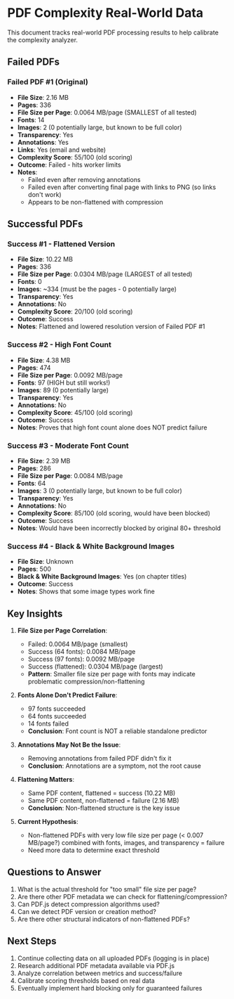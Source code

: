 # PDF Complexity Real-World Data

This document tracks real-world PDF processing results to help calibrate the complexity analyzer.

## Failed PDFs

### Failed PDF #1 (Original)
- **File Size**: 2.16 MB
- **Pages**: 336
- **File Size per Page**: 0.0064 MB/page (SMALLEST of all tested)
- **Fonts**: 14
- **Images**: 2 (0 potentially large, but known to be full color)
- **Transparency**: Yes
- **Annotations**: Yes
- **Links**: Yes (email and website)
- **Complexity Score**: 55/100 (old scoring)
- **Outcome**: Failed - hits worker limits
- **Notes**:
  - Failed even after removing annotations
  - Failed even after converting final page with links to PNG (so links don't work)
  - Appears to be non-flattened with compression

## Successful PDFs

### Success #1 - Flattened Version
- **File Size**: 10.22 MB
- **Pages**: 336
- **File Size per Page**: 0.0304 MB/page (LARGEST of all tested)
- **Fonts**: 0
- **Images**: ~334 (must be the pages - 0 potentially large)
- **Transparency**: Yes
- **Annotations**: No
- **Complexity Score**: 20/100 (old scoring)
- **Outcome**: Success
- **Notes**: Flattened and lowered resolution version of Failed PDF #1

### Success #2 - High Font Count
- **File Size**: 4.38 MB
- **Pages**: 474
- **File Size per Page**: 0.0092 MB/page
- **Fonts**: 97 (HIGH but still works!)
- **Images**: 89 (0 potentially large)
- **Transparency**: Yes
- **Annotations**: No
- **Complexity Score**: 45/100 (old scoring)
- **Outcome**: Success
- **Notes**: Proves that high font count alone does NOT predict failure

### Success #3 - Moderate Font Count
- **File Size**: 2.39 MB
- **Pages**: 286
- **File Size per Page**: 0.0084 MB/page
- **Fonts**: 64
- **Images**: 3 (0 potentially large, but known to be full color)
- **Transparency**: Yes
- **Annotations**: No
- **Complexity Score**: 85/100 (old scoring, would have been blocked)
- **Outcome**: Success
- **Notes**: Would have been incorrectly blocked by original 80+ threshold

### Success #4 - Black & White Background Images
- **File Size**: Unknown
- **Pages**: 500
- **Black & White Background Images**: Yes (on chapter titles)
- **Outcome**: Success
- **Notes**: Shows that some image types work fine

## Key Insights

1. **File Size per Page Correlation**:
   - Failed: 0.0064 MB/page (smallest)
   - Success (64 fonts): 0.0084 MB/page
   - Success (97 fonts): 0.0092 MB/page
   - Success (flattened): 0.0304 MB/page (largest)
   - **Pattern**: Smaller file size per page with fonts may indicate problematic compression/non-flattening

2. **Fonts Alone Don't Predict Failure**:
   - 97 fonts succeeded
   - 64 fonts succeeded
   - 14 fonts failed
   - **Conclusion**: Font count is NOT a reliable standalone predictor

3. **Annotations May Not Be the Issue**:
   - Removing annotations from failed PDF didn't fix it
   - **Conclusion**: Annotations are a symptom, not the root cause

4. **Flattening Matters**:
   - Same PDF content, flattened = success (10.22 MB)
   - Same PDF content, non-flattened = failure (2.16 MB)
   - **Conclusion**: Non-flattened structure is the key issue

5. **Current Hypothesis**:
   - Non-flattened PDFs with very low file size per page (< 0.007 MB/page?) combined with fonts, images, and transparency = failure
   - Need more data to determine exact threshold

## Questions to Answer

1. What is the actual threshold for "too small" file size per page?
2. Are there other PDF metadata we can check for flattening/compression?
3. Can PDF.js detect compression algorithms used?
4. Can we detect PDF version or creation method?
5. Are there other structural indicators of non-flattened PDFs?

## Next Steps

1. Continue collecting data on all uploaded PDFs (logging is in place)
2. Research additional PDF metadata available via PDF.js
3. Analyze correlation between metrics and success/failure
4. Calibrate scoring thresholds based on real data
5. Eventually implement hard blocking only for guaranteed failures
